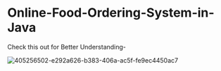 # Online-Food-Ordering-System-in-Java

Check this out for Better Understanding-

![405256502-e292a626-b383-406a-ac5f-fe9ec4450ac7](https://github.com/user-attachments/assets/ea66efd1-d3d1-464e-abc4-7c714a782d79)
